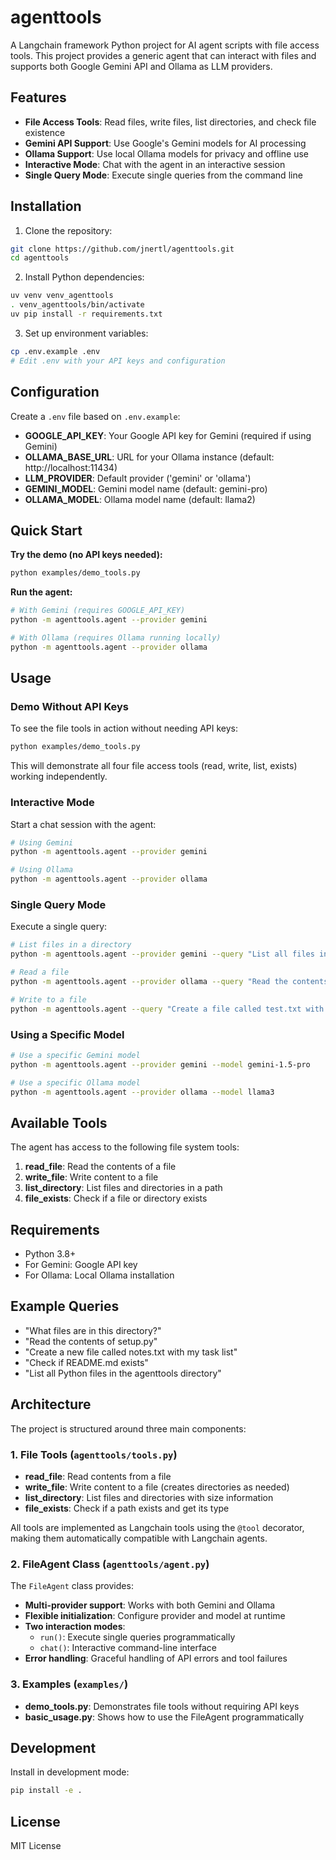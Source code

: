 # agenttools

A Langchain framework Python project for AI agent scripts with file access tools. This project provides a generic agent that can interact with files and supports both Google Gemini API and Ollama as LLM providers.

## Features

- **File Access Tools**: Read files, write files, list directories, and check file existence
- **Gemini API Support**: Use Google's Gemini models for AI processing
- **Ollama Support**: Use local Ollama models for privacy and offline use
- **Interactive Mode**: Chat with the agent in an interactive session
- **Single Query Mode**: Execute single queries from the command line

## Installation

1. Clone the repository:
```bash
git clone https://github.com/jnertl/agenttools.git
cd agenttools
```

2. Install Python dependencies:
```bash
uv venv venv_agenttools
. venv_agenttools/bin/activate
uv pip install -r requirements.txt
```

3. Set up environment variables:
```bash
cp .env.example .env
# Edit .env with your API keys and configuration
```

## Configuration

Create a `.env` file based on `.env.example`:

- **GOOGLE_API_KEY**: Your Google API key for Gemini (required if using Gemini)
- **OLLAMA_BASE_URL**: URL for your Ollama instance (default: http://localhost:11434)
- **LLM_PROVIDER**: Default provider ('gemini' or 'ollama')
- **GEMINI_MODEL**: Gemini model name (default: gemini-pro)
- **OLLAMA_MODEL**: Ollama model name (default: llama2)

## Quick Start

**Try the demo (no API keys needed):**
   ```bash
   python examples/demo_tools.py
   ```

**Run the agent:**
   ```bash
   # With Gemini (requires GOOGLE_API_KEY)
   python -m agenttools.agent --provider gemini
   
   # With Ollama (requires Ollama running locally)
   python -m agenttools.agent --provider ollama
   ```

## Usage

### Demo Without API Keys

To see the file tools in action without needing API keys:

```bash
python examples/demo_tools.py
```

This will demonstrate all four file access tools (read, write, list, exists) working independently.

### Interactive Mode

Start a chat session with the agent:

```bash
# Using Gemini
python -m agenttools.agent --provider gemini

# Using Ollama
python -m agenttools.agent --provider ollama
```

### Single Query Mode

Execute a single query:

```bash
# List files in a directory
python -m agenttools.agent --provider gemini --query "List all files in the current directory"

# Read a file
python -m agenttools.agent --provider ollama --query "Read the contents of README.md"

# Write to a file
python -m agenttools.agent --query "Create a file called test.txt with the content 'Hello, World!'"
```

### Using a Specific Model

```bash
# Use a specific Gemini model
python -m agenttools.agent --provider gemini --model gemini-1.5-pro

# Use a specific Ollama model
python -m agenttools.agent --provider ollama --model llama3
```

## Available Tools

The agent has access to the following file system tools:

1. **read_file**: Read the contents of a file
2. **write_file**: Write content to a file
3. **list_directory**: List files and directories in a path
4. **file_exists**: Check if a file or directory exists

## Requirements

- Python 3.8+
- For Gemini: Google API key
- For Ollama: Local Ollama installation

## Example Queries

- "What files are in this directory?"
- "Read the contents of setup.py"
- "Create a new file called notes.txt with my task list"
- "Check if README.md exists"
- "List all Python files in the agenttools directory"

## Architecture

The project is structured around three main components:

### 1. File Tools (`agenttools/tools.py`)
- **read_file**: Read contents from a file
- **write_file**: Write content to a file (creates directories as needed)
- **list_directory**: List files and directories with size information
- **file_exists**: Check if a path exists and get its type

All tools are implemented as Langchain tools using the `@tool` decorator, making them automatically compatible with Langchain agents.

### 2. FileAgent Class (`agenttools/agent.py`)
The `FileAgent` class provides:
- **Multi-provider support**: Works with both Gemini and Ollama
- **Flexible initialization**: Configure provider and model at runtime
- **Two interaction modes**:
  - `run()`: Execute single queries programmatically
  - `chat()`: Interactive command-line interface
- **Error handling**: Graceful handling of API errors and tool failures

### 3. Examples (`examples/`)
- **demo_tools.py**: Demonstrates file tools without requiring API keys
- **basic_usage.py**: Shows how to use the FileAgent programmatically

## Development

Install in development mode:

```bash
pip install -e .
```

## License

MIT License